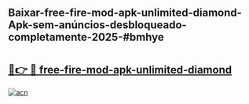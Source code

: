 ## Baixar-free-fire-mod-apk-unlimited-diamond-Apk-sem-anúncios-desbloqueado-completamente-2025-#bmhye

# <h2><a href="https://ainizakaria.my?title=free-fire-mod-apk-unlimited-diamond&ref=22M">🔗👉 🔴 free-fire-mod-apk-unlimited-diamond</a></h2>

[![acn](https://github.com/user-attachments/assets/0f9c940e-d8b0-45ae-aac7-cd30a18b3e1c)](https://ainizakaria.my?title=free-fire-mod-apk-unlimited-diamond&ref=22M)

